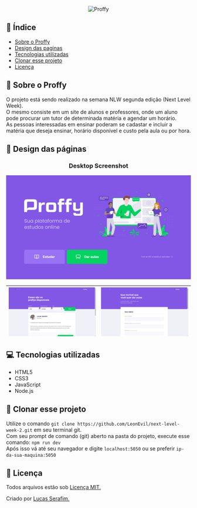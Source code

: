 <p align="center">
   <img src="https://github.com/RafaelGoulartB/Proffy/blob/master/.github/logo.png" alt="Proffy" width="280"/>
</p>

## :notebook:  Índice
- [Sobre o Proffy](#newspaper-sobre-o-proffy)
- [Design das paginas](#art-design-das-p%C3%A1ginas)
- [Tecnologias utilizadas](#computer-tecnologias-utilizadas)
- [Clonar esse projeto](#vhs--clonar-esse-projeto)
- [Licença](#scroll-licen%C3%A7a)

## :newspaper: Sobre o Proffy
O projeto está sendo realizado na semana NLW segunda edição (Next Level Week).<br>
O mesmo consiste em um site de alunos e professores, onde um aluno pode procurar um tutor de determinada matéria e agendar um horário.<br>
As pessoas interessadas em ensinar poderam se cadastar e incluir a matéria que deseja ensinar, horário disponível e custo pela aula ou por hora.

## :art: Design das páginas
<h3 align="center">
Desktop Screenshot
</h3>

<img src="./readme/Home.jpg" width=1004/>

| <img src="./readme/page-study.jpg" width=500/> | <img src="./readme/give-classes.png" width=500 /> |
| --- | --- |

## :computer: Tecnologias utilizadas
- HTML5
- CSS3
- JavaScript
- Node.js

## :vhs:  Clonar esse projeto
Utilize o comando `` git clone https://github.com/LeonEvil/next-level-week-2.git `` em seu terminal git.<br>
Com seu prompt de comando (git) aberto na pasta do projeto, execute esse comando: ``npm run dev``<br>
Após isso vá até seu navegador e digite ``localhost:5050`` ou se preferir ``ip-da-sua-maquina:5050``

## :scroll: Licença
Todos arquivos estão sob [Licença MIT.](https://github.com/LeonEvil/next-level-week-2/blob/master/LICENSE)

Criado por [Lucas Serafim.](https://github.com/LeonEvil/)
